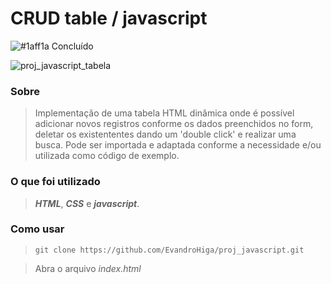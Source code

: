 # CRUD table / javascript
![#1aff1a](https://via.placeholder.com/15/1aff1a/000000?text=+) Concluído

![proj_javascript_tabela](https://user-images.githubusercontent.com/26691091/92979224-5a7ae100-f468-11ea-9d3e-c46e03d7d690.jpg)

### Sobre
> Implementação de uma tabela HTML dinâmica onde é possível adicionar novos registros conforme os dados preenchidos no form, deletar os existententes dando um 'double click' e realizar uma busca. Pode ser importada e adaptada conforme a necessidade e/ou utilizada como código de exemplo.

### O que foi utilizado
> ***HTML***, ***CSS*** e ***javascript***.

### Como usar
> `git clone https://github.com/EvandroHiga/proj_javascript.git`

> Abra o arquivo *index.html*
